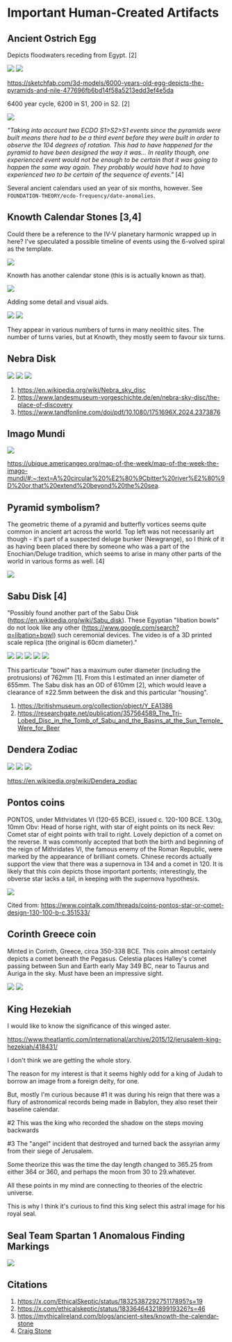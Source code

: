 # Important Human-Created Artifacts

## Ancient Ostrich Egg

Depicts floodwaters receding from Egypt. [2]

![](img/ostrich1.jpg)
![](img/ostrich2.jpg)

https://sketchfab.com/3d-models/6000-years-old-egg-depicts-the-pyramids-and-nile-477696fb6bd14f58a5213edd3ef4e5da

6400 year cycle, 6200 in S1, 200 in S2. [2]

![](img/ostrich3.jpg)

*"Taking into account two ECDO S1>S2>S1 events since the pyramids were built means there had to be a third event before they were built in order to observe the 104 degrees of rotation. This had to have happened for the pyramid to have been designed the way it was... In reality though, one experienced event would not be enough to be certain that it was going to happen the same way again. They probably would have had to have experienced two to be certain of the sequence of events."* [4]

Several ancient calendars used an year of six months, however. See `FOUNDATION-THEORY/ecdo-frequency/date-anomalies`.

## Knowth Calendar Stones [3,4]

Could there be a reference to the IV-V planetary harmonic wrapped up in here? I've speculated a possible timeline of events using the 6-volved spiral as the template.

![](img/knowth1.jpg)

Knowth has another calendar stone (this is is actually known as that).

![](img/knowth2.jpg)

Adding some detail and visual aids.

![](img/knowth3.jpg)
![](img/knowth4.jpg)

They appear in various numbers of turns in many neolithic sites. The number of turns varies, but at Knowth, they mostly seem to favour six turns.

## Nebra Disk

![](img/nebra-disc1.jpg)
![](img/nebra-disc2.jpg)
![](img/nebra-disc3.jpg)

1. https://en.wikipedia.org/wiki/Nebra_sky_disc
2. https://www.landesmuseum-vorgeschichte.de/en/nebra-sky-disc/the-place-of-discovery
3. https://www.tandfonline.com/doi/pdf/10.1080/1751696X.2024.2373876

## Imago Mundi

![](img/imago-mundi.jpg)

https://ubique.americangeo.org/map-of-the-week/map-of-the-week-the-imago-mundi/#:~:text=A%20circular%20%E2%80%9Cbitter%20river%E2%80%9D%20or,that%20extend%20beyond%20the%20sea.

## Pyramid symbolism?

The geometric theme of a pyramid and butterfly vortices seems quite common in ancient art across the world. Top left was not necessarily art though - it's part of a suspected deluge bunker (Newgrange), so I think of it as having been placed there by someone who was a part of the Enochian/Deluge tradition, which seems to arise in many other parts of the world in various forms as well. [4]

![](img/pyramid-symbolism.jpg)

## Sabu Disk [4]

"Possibly found another part of the Sabu Disk (https://en.wikipedia.org/wiki/Sabu_disk). These Egyptian "libation bowls" do not look like any other (https://www.google.com/search?q=libation+bowl) such ceremonial devices. The video is of a 3D printed scale replica (the original is 60cm diameter)."

![](img/sabu1.jpg)
![](img/sabu2.jpg)
![](img/sabu3.jpg)
![](img/sabu4.jpg)
![](img/sabu5.jpg)

This particular "bowl" has a maximum outer diameter (including the protrusions) of 762mm [1]. From this I estimated an inner diameter of 655mm. The Sabu disk has an OD of 610mm [2], which would leave a clearance of ±22.5mm between the disk and this particular "housing".
1. https://britishmuseum.org/collection/object/Y_EA1386
2. https://researchgate.net/publication/357564589_The_Tri-Lobed_Disc_in_the_Tomb_of_Sabu_and_the_Basins_at_the_Sun_Temple_Were_for_Beer

## Dendera Zodiac

![](img/dendera.jpg)
![](img/dendera2.jpg)
![](img/dendera3.jpg)

https://en.wikipedia.org/wiki/Dendera_zodiac

## Pontos coins

PONTOS, under Mithridates VI (120-65 BCE), issued c. 120-100 BCE. 1.30g, 10mm Obv: Head of horse right, with star of eight points on its neck Rev: Comet star of eight points with trail to right. Lovely depiction of a comet on the reverse. It was commonly accepted that both the birth and beginning of the reign of Mithridates VI, the famous enemy of the Roman Republic, were marked by the appearance of brilliant comets. Chinese records actually support the view that there was a supernova in 134 and a comet in 120. It is likely that this coin depicts those important portents; interestingly, the obverse star lacks a tail, in keeping with the supernova hypothesis.

![](img/pontos.jpg)

Cited from: https://www.cointalk.com/threads/coins-pontos-star-or-comet-design-130-100-b-c.351533/

## Corinth Greece coin

Minted in Corinth, Greece, circa 350-338 BCE. This coin almost certainly depicts a comet beneath the Pegasus. Celestia places Halley's comet passing between Sun and Earth early May 349 BC, near to Taurus and Auriga in the sky. Must have been an impressive sight.

![](img/corinth1.jpg)
![](img/corinth2.jpg)

## King Hezekiah

I would like to know the significance of this winged aster.

https://www.theatlantic.com/international/archive/2015/12/jerusalem-king-hezekiah/418431/

I don't think we are getting the whole story.

The reason for my interest is that it seems highly odd for a king of Judah to borrow an image from a foreign deity, for one. 

But, mostly I'm curious because #1 it was during his reign that there was a flury of astronomical records being made in Babylon, they also reset their baseline calendar.

#2 This was the king who recorded the shadow on the steps moving backwards

#3 The "angel" incident that destroyed and turned back the assyrian army from their siege of Jerusalem.

Some theorize this was the time the day length changed to 365.25 from either 364 or 360, and perhaps the moon from 30 to 29.whatever.

All these points in my mind are connecting to theories of the electric universe.

This is why I think it's curious to find this king select this astral image for his royal seal.

## Seal Team Spartan 1 Anomalous Finding Markings

![](img/seal-team.jpg)

## Citations

1. https://x.com/EthicalSkeptic/status/1832538729275117895?s=19
2. https://x.com/ethicalskeptic/status/1833646432189919326?s=46
3. https://mythicalireland.com/blogs/ancient-sites/knowth-the-calendar-stone
4. [Craig Stone](https://nobulart.com)
